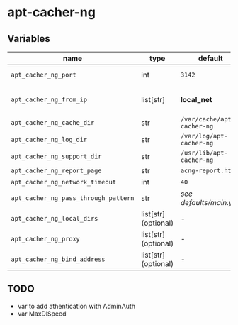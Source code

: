 # apt-cacher-ng

## Variables

| name                                 | type                 | default                    | description                                 |
| ------------------------------------ | -------------------- | -------------------------- | ------------------------------------------- |
| `apt_cacher_ng_port`                 | int                  | `3142`                     | Port for apt-cacher-ng                      |
| `apt_cacher_ng_from_ip`              | list[str]            | **local_net**              | List of IP that should access the apt proxy |
| `apt_cacher_ng_cache_dir`            | str                  | `/var/cache/apt-cacher-ng` | CacheDir                                    |
| `apt_cacher_ng_log_dir`              | str                  | `/var/log/apt-cacher-ng`   | LogDir                                      |
| `apt_cacher_ng_support_dir`          | str                  | `/usr/lib/apt-cacher-ng`   | SupportDir                                  |
| `apt_cacher_ng_report_page`          | str                  | `acng-report.html`         | ReportPage                                  |
| `apt_cacher_ng_network_timeout`      | int                  | `40`                       | NetworkTimeout                              |
| `apt_cacher_ng_pass_through_pattern` | str                  | _see defaults/main.yml_    | PassThroughPattern                          |
| `apt_cacher_ng_local_dirs`           | list[str] (optional) | -                          | LocalDirs                                   |
| `apt_cacher_ng_proxy`                | list[str] (optional) | -                          | Proxy                                       |
| `apt_cacher_ng_bind_address`         | list[str] (optional) | -                          | BindAddress                                 |

## TODO

-   var to add athentication with AdminAuth
-   var MaxDlSpeed

